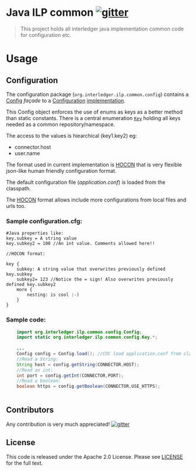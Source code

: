 # Java ILP common [![gitter][gitter-image]][gitter-url]

[gitter-image]: https://badges.gitter.im/interledger/java.svg
[gitter-url]: https://gitter.im/interledger/java

[HOCON]: https://github.com/typesafehub/config/blob/master/HOCON.md

>This project holds all interledger java implementation common code for configuration etc.


# Usage


## Configuration

The configuration package (`org.interledger.ilp.common.config`) contains a [Config](blob/master/src/main/java/org/interledger/ilp/common/config/Config) *façade* to a [Configuration](blob/master/src/main/java/org/interledger/ilp/common/config/core/Configuration.java) [implementation](blob/master/src/main/java/org/interledger/ilp/common/config/core/DefaultConfigurationImpl.java).

This Config object enforces the use of enums as keys as a better method than static constants. There is a central enumeration [`Key`](blob/master/src/main/java/org/interledger/ilp/common/config/Key) holding all keys needed as a common repository/namespace.

The access to the values is hiearchical (key1.key2) eg:

- connector.host
- user.name  

The format used in current implementation is [HOCON] that is very flexible json-like human friendly configuration format.

The default configuration file (*application.conf*) is loaded from the classpath. 

The [HOCON] format allows include more configurations from local files and urls too.

### Sample configuration.cfg:

```
#Java properties like:
key.subkey = A string value
key.subkey2 = 100 //An int value. Comments allowed here!!

//HOCON format:

key {
    subkey: A string value that overwrites previously defined key.subkey
    subkey2= 123 //Notice the = sign! Also overwrites previously defined key.subkey2
    more {
        nesting: is cool :-)
    }
}

```

### Sample code:

``` java
    import org.interledger.ilp.common.config.Config;
    import static org.interledger.ilp.common.config.Key.*;
    
    ...
    Config config = Config.load(); //COC load application.conf from classpath
    //Read a String:
    String host = config.getString(CONNECTOR,HOST);
    //Read an int:
    int port = config.getInt(CONNECTOR,PORT);
    //Read a boolean:
    boolean https = config.getBoolean(CONNECTOR,USE_HTTPS);
    
```

## Contributors

Any contribution is very much appreciated! [![gitter][gitter-image]][gitter-url]

## License

This code is released under the Apache 2.0 License. Please see [LICENSE](LICENSE) for the full text.
